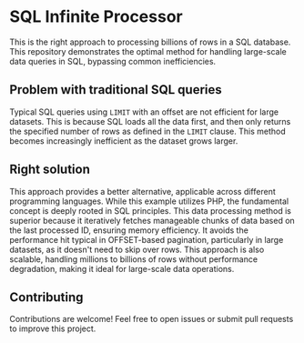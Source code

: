 # SQL Infinite Processor
This is the right approach to processing billions of rows in a SQL database. This repository demonstrates the optimal method for handling large-scale data queries in SQL, bypassing common inefficiencies.

## Problem with traditional SQL queries
Typical SQL queries using `LIMIT` with an offset are not efficient for large datasets. This is because SQL loads all the data first, and then only returns the specified number of rows as defined in the `LIMIT` clause. This method becomes increasingly inefficient as the dataset grows larger.

## Right solution
This approach provides a better alternative, applicable across different programming languages. While this example utilizes PHP, the fundamental concept is deeply rooted in SQL principles.
This data processing method is superior because it iteratively fetches manageable chunks of data based on the last processed ID, ensuring memory efficiency. It avoids the performance hit typical in OFFSET-based pagination, particularly in large datasets, as it doesn't need to skip over rows. This approach is also scalable, handling millions to billions of rows without performance degradation, making it ideal for large-scale data operations.

## Contributing
Contributions are welcome! Feel free to open issues or submit pull requests to improve this project.
